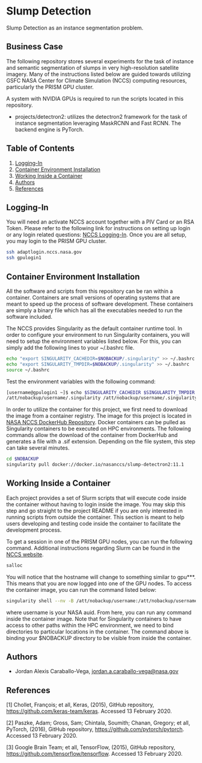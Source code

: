 # Slump Detection

Slump Detection as an instance segmentation problem.

## Business Case

The following repository stores several experiments for the task of instance and semantic
segmentation of slumps in very high-resolution satellite imagery. Many of the instructions
listed below are guided towards utilizing GSFC NASA Center for Climate Simulation (NCCS)
computing resources, particularly the PRISM GPU cluster.

A system with NVIDIA GPUs is required to run the scripts located in this repository.

- projects/detectron2: utilizes the detectron2 framework for the task of instance segmentation
leveraging MaskRCNN and Fast RCNN. The backend engine is PyTorch.

## Table of Contents

1. [Logging-In](#Logging_In)
2. [Container Environment Installation](#Container_Environment_Installation)
3. [Working Inside a Container](#Working_Inside_Container)
4. [Authors](#Authors)
5. [References](#References)

## Logging-In <a name="Logging_In"></a>

You will need an activate NCCS account together with a PIV Card or an RSA Token. Please refer
to the following link for instructions on setting up login or any login related questions:
[NCCS Logging-In](https://www.nccs.nasa.gov/nccs-users/instructional/logging-in/bastion-host).
Once you are all setup, you may login to the PRISM GPU cluster.

```bash
ssh adaptlogin.nccs.nasa.gov
ssh gpulogin1
```

## Container Environment Installation <a name="Container_Environment_Installation"></a>

All the software and scripts from this repository can be ran within a container. Containers are
small versions of operating systems that are meant to speed up the process of software development.
These containers are simply a binary file which has all the executables needed to run the software included.

The NCCS provides Singularity as the default container runtime tool. In order to configure your
environment to run Singularity containers, you will need to setup the environment variables listed below.
For this, you can simply add the following lines to your ~/.bashrc file.

```bash
echo "export SINGULARITY_CACHEDIR=$NOBACKUP/.singularity" >> ~/.bashrc
echo "export SINGULARITY_TMPDIR=$NOBACKUP/.singularity" >> ~/.bashrc
source ~/.bashrc
```

Test the environment variables with the following command:

```bash
[username@gpulogin1 ~]$ echo $SINGULARITY_CACHEDIR $SINGULARITY_TMPDIR
/att/nobackup/username/.singularity /att/nobackup/username/.singularity
```

In order to utilize the container for this project, we first need to download the image from a container
registry. The image for this project is located in [NASA NCCS DockerHub Repository](https://hub.docker.com/repository/docker/nasanccs/slump-detectron2). Docker containers can be pulled as Singularity containers to be executed on HPC
environments. The following commands allow the download of the container from DockerHub and generates a
file with a .sif extension. Depending on the file system, this step can take several minutes.

```bash
cd $NOBACKUP
singularity pull docker://docker.io/nasanccs/slump-detectron2:11.1
```

## Working Inside a Container <a name="Working_Inside_Container"></a>

Each project provides a set of Slurm scripts that will execute code inside the container without having
to login inside the image. You may skip this step and go straight to the project README if you are only
interested in running scripts from outside the container. This section is meant to help users developing
and testing code inside the container to facilitate the development process.

To get a session in one of the PRISM GPU nodes, you can run the following command. Additional instructions
regarding Slurm can be found in the [NCCS website](https://www.nccs.nasa.gov/nccs-users/instructional/adapt-instructional/using-prism).

```bash
salloc
```

You will notice that the hostname will change to something similar to gpu***. This means that you are now
logged into one of the GPU nodes. To access the container image, you can run the command listed below:

```bash
singularity shell --nv -B /att/nobackup/username:/att/nobackup/username slump-detectron2_latest.sif
```

where username is your NASA auid. From here, you can run any command inside the container image. Note that
for Singularity containers to have access to other paths within the HPC environment, we need to bind
directories to particular locations in the container. The command above is binding your $NOBACKUP directory
to be visible from inside the container.

## Authors

- Jordan Alexis Caraballo-Vega, <jordan.a.caraballo-vega@nasa.gov>

## References

[1] Chollet, François; et all, Keras, (2015), GitHub repository, https://github.com/keras-team/keras. Accessed 13 February 2020.

[2] Paszke, Adam; Gross, Sam; Chintala, Soumith; Chanan, Gregory; et all, PyTorch, (2016), GitHub repository, https://github.com/pytorch/pytorch. Accessed 13 February 2020.

[3] Google Brain Team; et all, TensorFlow, (2015), GitHub repository, https://github.com/tensorflow/tensorflow. Accessed 13 February 2020.